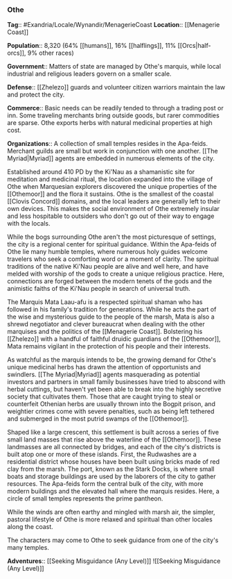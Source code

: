 ### Othe
**Tag**:: #Exandria/Locale/Wynandir/MenagerieCoast
**Location**:: [[Menagerie Coast]]

**Population**:: 8,320 (64% [[humans]], 16% [[halflings]], 11% [[Orcs|half-orcs]], 9% other races)

**Government**:: Matters of state are managed by Othe's marquis, while local industrial and religious leaders govern on a smaller scale.

**Defense**:: [[Zhelezo]] guards and volunteer citizen warriors maintain the law and protect the city.

**Commerce**:: Basic needs can be readily tended to through a trading post or inn. Some traveling merchants bring outside goods, but rarer commodities are sparse. Othe exports herbs with natural medicinal properties at high cost.

**Organizations**:: A collection of small temples resides in the Apa-feids. Merchant guilds are small but work in conjunction with one another. [[The Myriad|Myriad]] agents are embedded in numerous elements of the city.

Established around 410 PD by the Ki'Nau as a shamanistic site for meditation and medicinal ritual, the location expanded into the village of Othe when Marquesian explorers discovered the unique properties of the [[Othemoor]] and the flora it sustains. Othe is the smallest of the coastal [[Clovis Concord]] domains, and the local leaders are generally left to their own devices. This makes the social environment of Othe extremely insular and less hospitable to outsiders who don't go out of their way to engage with the locals.

While the bogs surrounding Othe aren't the most picturesque of settings, the city is a regional center for spiritual guidance. Within the Apa-feids of Othe lie many humble temples, where numerous holy guides welcome travelers who seek a comforting word or a moment of clarity. The spiritual traditions of the native Ki'Nau people are alive and well here, and have melded with worship of the gods to create a unique religious practice. Here, connections are forged between the modern tenets of the gods and the animistic faiths of the Ki'Nau people in search of universal truth.

The Marquis Mata Laau-afu is a respected spiritual shaman who has followed in his family's tradition for generations. While he acts the part of the wise and mysterious guide to the people of the marsh, Mata is also a shrewd negotiator and clever bureaucrat when dealing with the other marquises and the politics of the [[Menagerie Coast]]. Bolstering his [[Zhelezo]] with a handful of faithful druidic guardians of the [[Othemoor]], Mata remains vigilant in the protection of his people and their interests.

As watchful as the marquis intends to be, the growing demand for Othe's unique medicinal herbs has drawn the attention of opportunists and swindlers. [[The Myriad|Myriad]] agents masquerading as potential investors and partners in small family businesses have tried to abscond with herbal cuttings, but haven't yet been able to break into the highly secretive society that cultivates them. Those that are caught trying to steal or counterfeit Othenian herbs are usually thrown into the Bogpit prison, and weightier crimes come with severe penalties, such as being left tethered and submerged in the most putrid swamps of the [[Othemoor]].

Shaped like a large crescent, this settlement is built across a series of five small land masses that rise above the waterline of the [[Othemoor]]. These landmasses are all connected by bridges, and each of the city's districts is built atop one or more of these islands. First, the Rudwashes are a residential district whose houses have been built using bricks made of red clay from the marsh. The port, known as the Stark Docks, is where small boats and storage buildings are used by the laborers of the city to gather resources. The Apa-feids form the central bulk of the city, with more modern buildings and the elevated hall where the marquis resides. Here, a circle of small temples represents the prime pantheon.

While the winds are often earthy and mingled with marsh air, the simpler, pastoral lifestyle of Othe is more relaxed and spiritual than other locales along the coast.

The characters may come to Othe to seek guidance from one of the city's many temples.

**Adventures**:: [[Seeking Misguidance (Any Level)]]
![[Seeking Misguidance (Any Level)]]